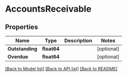 # AccountsReceivable

## Properties

Name | Type | Description | Notes
------------ | ------------- | ------------- | -------------
**Outstanding** | **float64** |  | [optional] 
**Overdue** | **float64** |  | [optional] 

[[Back to Model list]](../README.md#documentation-for-models) [[Back to API list]](../README.md#documentation-for-api-endpoints) [[Back to README]](../README.md)



